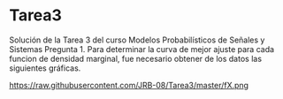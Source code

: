 # Tarea3
Solución de la Tarea 3 del curso Modelos Probabilísticos de Señales y Sistemas
Pregunta 1.
Para determinar la curva de mejor ajuste para cada funcion de densidad marginal, fue necesario obtener de los datos las siguientes gráficas.

https://raw.githubusercontent.com/JRB-08/Tarea3/master/fX.png
